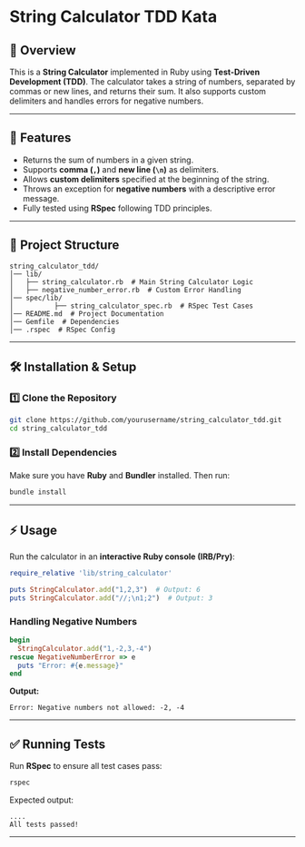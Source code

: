 # String Calculator TDD Kata

## 📌 Overview
This is a **String Calculator** implemented in Ruby using **Test-Driven Development (TDD)**. The calculator takes a string of numbers, separated by commas or new lines, and returns their sum. It also supports custom delimiters and handles errors for negative numbers.

---

## 🚀 Features
- Returns the sum of numbers in a given string.
- Supports **comma (`,`)** and **new line (`\n`)** as delimiters.
- Allows **custom delimiters** specified at the beginning of the string.
- Throws an exception for **negative numbers** with a descriptive error message.
- Fully tested using **RSpec** following TDD principles.

---

## 📂 Project Structure
```
string_calculator_tdd/
│── lib/
│   ├── string_calculator.rb  # Main String Calculator Logic
│   ├── negative_number_error.rb  # Custom Error Handling
│── spec/lib/
│          ├── string_calculator_spec.rb  # RSpec Test Cases
│── README.md  # Project Documentation
│── Gemfile  # Dependencies
│── .rspec  # RSpec Config
```

---

## 🛠️ Installation & Setup
### **1️⃣ Clone the Repository**
```sh
git clone https://github.com/yourusername/string_calculator_tdd.git
cd string_calculator_tdd
```

### **2️⃣ Install Dependencies**
Make sure you have **Ruby** and **Bundler** installed. Then run:
```sh
bundle install
```

---

## ⚡ Usage
Run the calculator in an **interactive Ruby console (IRB/Pry)**:
```ruby
require_relative 'lib/string_calculator'

puts StringCalculator.add("1,2,3")  # Output: 6
puts StringCalculator.add("//;\n1;2")  # Output: 3
```

### **Handling Negative Numbers**
```ruby
begin
  StringCalculator.add("1,-2,3,-4")
rescue NegativeNumberError => e
  puts "Error: #{e.message}"
end
```
**Output:**
```
Error: Negative numbers not allowed: -2, -4
```

---

## ✅ Running Tests
Run **RSpec** to ensure all test cases pass:
```sh
rspec
```
Expected output:
```
....
All tests passed!
```

---
